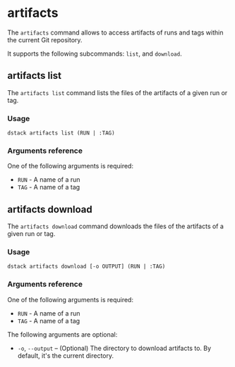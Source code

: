 # artifacts

The `artifacts` command allows to access artifacts of runs and tags within the current Git repository.

It supports the following subcommands: `list`, and `download`.

## artifacts list

The `artifacts list` command lists the files of the artifacts of a given run or tag.

### Usage

```shell
dstack artifacts list (RUN | :TAG)
```

### Arguments reference

One of the following arguments is required:

- `RUN` - A name of a run
- `TAG` - A name of a tag

## artifacts download

The `artifacts download` command downloads the files of the artifacts of a given run or tag.

### Usage

```shell
dstack artifacts download [-o OUTPUT] (RUN | :TAG)
```

### Arguments reference

One of the following arguments is required:

- `RUN` - A name of a run
- `TAG` - A name of a tag

The following arguments are optional:

- `-o`, `--output` – (Optional) The directory to download artifacts to. By default, it's the current directory.